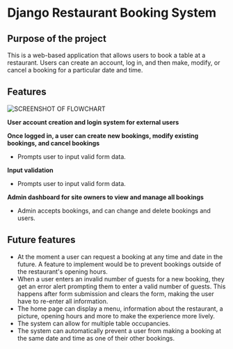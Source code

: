 # Django Restaurant Booking System #

## Purpose of the project ##
This is a web-based application that allows users to book a table at a restaurant. Users can create an account, log in, and then make, modify, or cancel a booking for a particular date and time.


## Features ##

![SCREENSHOT OF FLOWCHART]()

__User account creation and login system for external users__

__Once logged in, a user can create new bookings, modify existing bookings, and cancel bookings__
-   Prompts user to input valid form data.

__Input validation__
-	Prompts user to input valid form data.

__Admin dashboard for site owners to view and manage all bookings__
- Admin accepts bookings, and can change and delete bookings and users.

## Future features ##

- At the moment a user can request a booking at any time and date in the future. A feature to implement would be to prevent bookings outside of the restaurant's opening hours.
- When a user enters an invalid number of guests for a new booking, they get an error alert prompting them to enter a valid number of guests. This happens after form submission and clears the form, making the user have to re-enter all information. 
- The home page can display a menu, information about the restaurant, a picture, opening hours and more to make the experience more lively.
- The system can allow for multiple table occupancies.
- The system can automatically prevent a user from making a booking at the same date and time as one of their other bookings.

